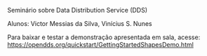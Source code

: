 Seminário sobre Data Distribution Service (DDS)

Alunos: Victor Messias da Silva,
	Vinícius S. Nunes


Para baixar e testar a demonstração apresentada em sala, acesse:
https://opendds.org/quickstart/GettingStartedShapesDemo.html
